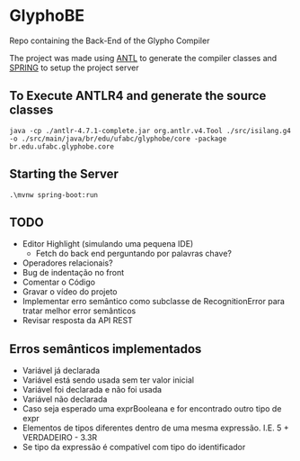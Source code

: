 # GlyphoBE
 Repo containing the Back-End of the Glypho Compiler

 The project was made using [ANTL](https://www.antlr.org/) to generate the compiler classes and [SPRING](https://spring.io/) to setup the project server 

## To Execute ANTLR4 and generate the source classes

`java -cp ./antlr-4.7.1-complete.jar org.antlr.v4.Tool ./src/isilang.g4 -o ./src/main/java/br/edu/ufabc/glyphobe/core -package br.edu.ufabc.glyphobe.core`

## Starting the Server

`.\mvnw spring-boot:run`

## TODO

- Editor Highlight (simulando uma pequena IDE)
  - Fetch do back end perguntando por palavras chave?
- Operadores relacionais?
- Bug de indentação no front
- Comentar o Código
- Gravar o vídeo do projeto
- Implementar erro semântico como subclasse de RecognitionError para tratar melhor error semânticos
- Revisar resposta da API REST

## Erros semânticos implementados

- Variável já declarada
- Variável está sendo usada sem ter valor inicial
- Variável foi declarada e não foi usada
- Variável não declarada
- Caso seja esperado uma exprBooleana e for encontrado outro tipo de expr
- Elementos de tipos diferentes dentro de uma mesma expressão. I.E. 5 + VERDADEIRO - 3.3R
- Se tipo da expressão é compatível com tipo do identificador